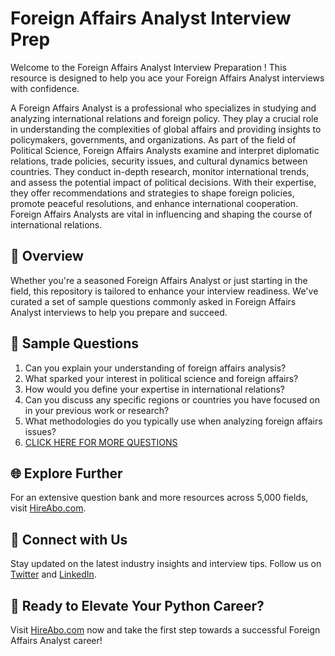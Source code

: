 # Foreign Affairs Analyst Interview Prep

Welcome to the Foreign Affairs Analyst Interview Preparation ! This resource is designed to help you ace your Foreign Affairs Analyst interviews with confidence.

A Foreign Affairs Analyst is a professional who specializes in studying and analyzing international relations and foreign policy. They play a crucial role in understanding the complexities of global affairs and providing insights to policymakers, governments, and organizations. As part of the field of Political Science, Foreign Affairs Analysts examine and interpret diplomatic relations, trade policies, security issues, and cultural dynamics between countries. They conduct in-depth research, monitor international trends, and assess the potential impact of political decisions. With their expertise, they offer recommendations and strategies to shape foreign policies, promote peaceful resolutions, and enhance international cooperation. Foreign Affairs Analysts are vital in influencing and shaping the course of international relations.

## 🚀 Overview

Whether you're a seasoned Foreign Affairs Analyst or just starting in the field, this repository is tailored to enhance your interview readiness. We've curated a set of sample questions commonly asked in Foreign Affairs Analyst interviews to help you prepare and succeed.

## 📝 Sample Questions

1. Can you explain your understanding of foreign affairs analysis?
2. What sparked your interest in political science and foreign affairs?
3. How would you define your expertise in international relations?
4. Can you discuss any specific regions or countries you have focused on in your previous work or research?
5. What methodologies do you typically use when analyzing foreign affairs issues?
6. [CLICK HERE FOR MORE QUESTIONS](https://hireabo.com/job/7_3_48/Foreign%20Affairs%20Analyst)

## 🌐 Explore Further

For an extensive question bank and more resources across 5,000 fields, visit [HireAbo.com](https://www.hireabo.com).

## 📱 Connect with Us

Stay updated on the latest industry insights and interview tips. Follow us on [Twitter](https://twitter.com/hireabo) and [LinkedIn](https://www.linkedin.com/in/hire-abo-3609972a8/).

## 🚀 Ready to Elevate Your Python Career?

Visit [HireAbo.com](https://www.hireabo.com) now and take the first step towards a successful Foreign Affairs Analyst career!